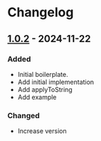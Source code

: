 # Changelog

## [1.0.2] - 2024-11-22

### Added

- Initial boilerplate.
- Add initial implementation
- Add applyToString
- Add example

### Changed

- Increase version

[1.0.2]: https://github.com/inlavigo/gg_json_hash/tag/%tag

